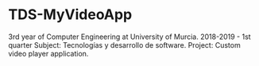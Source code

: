 # TDS-MyVideoApp
3rd year of  Computer Engineering at University of Murcia. 
2018-2019 - 1st quarter
Subject: Tecnologías y desarrollo de software. 
Project: Custom video player application.
